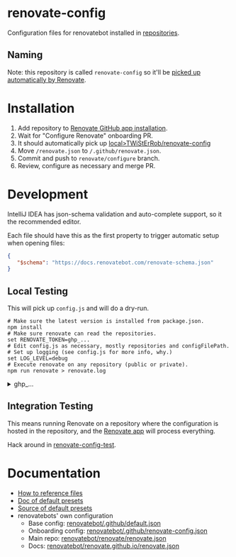 # renovate-config
Configuration files for renovatebot installed in [repositories](https://github.com/TWiStErRob?tab=repositories).

## Naming
Note: this repository is called `renovate-config` so it'll be [picked up automatically by Renovate](https://docs.renovatebot.com/config-presets/#organization-level-presets).

# Installation
 1. Add repository to [Renovate GitHub app installation](https://github.com/settings/installations/24636554).
 2. Wait for "Configure Renovate" onboarding PR.
 3. It should automatically pick up [local>TWiStErRob/renovate-config](default.json)
 4. Move `/renovate.json` to `/.github/renovate.json`.
 5. Commit and push to `renovate/configure` branch.
 6. Review, configure as necessary and merge PR.

# Development
IntelliJ IDEA has json-schema validation and auto-complete support, so it the recommended editor.

Each file should have this as the first property to trigger automatic setup when opening files:
```json
{
   "$schema": "https://docs.renovatebot.com/renovate-schema.json"
}
```
## Local Testing
This will pick up `config.js` and will do a dry-run.

```shell
# Make sure the latest version is installed from package.json.
npm install
# Make sure renovate can read the repositories.
set RENOVATE_TOKEN=ghp_...
# Edit config.js as necessary, mostly repositories and configFilePath.
# Set up logging (see config.js for more info, why.)
set LOG_LEVEL=debug
# Execute renovate on any repository (public or private).
npm run renovate > renovate.log
```

<details><summary>ghp_...</summary>

Where `ghp_...` is a Personal Access Token generated at https://github.com/settings/tokens.
 * add `user:email` scope to reduce warnings
 * add `repo` scope for accessing private repositories

   <details><summary><code>--token</code> vs <code>set RENOVATE_TOKEN</code></summary>
   
   It's possible to pass the token on command line too:
   ```shell
   npm run renovate -- --token ghp_...
   ```
   but `npm run` will echo the command line so renovate.log will contain the key. 
   To prevent this, use `set RENOVATE_TOKEN=ghp_...` instead.
   
   </details>

</details>

## Integration Testing
This means running Renovate on a repository where the configuration is hosted in the repository, and the [Renovate app](https://github.com/apps/renovate) will process everything.

Hack around in [renovate-config-test](https://github.com/TWiStErRob/renovate-config-test).

# Documentation
 * [How to reference files](https://docs.renovatebot.com/config-presets/#github)
 * [Doc of default presets](https://docs.renovatebot.com/presets-config/)
 * [Source of default presets](https://github.com/renovatebot/renovate/blob/main/lib/config/presets/internal/)
 * renovatebots' own configuration
   * Base config: [renovatebot/.github/default.json](https://github.com/renovatebot/.github/blob/main/default.json)
   * Onboarding config: [renovatebot/.github/renovate-config.json](https://github.com/renovatebot/.github/blob/main/renovate-config.json)
   * Main repo: [renovatebot/renovate/renovate.json](https://github.com/renovatebot/renovate/blob/main/renovate.json)
   * Docs: [renovatebot/renovate.github.io/renovate.json](https://github.com/renovatebot/renovatebot.github.io/blob/main/renovate.json)
